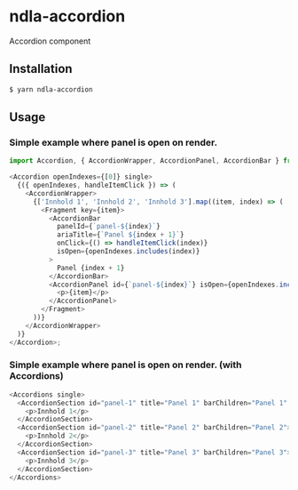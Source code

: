 # ndla-accordion

Accordion component

## Installation

```sh
$ yarn ndla-accordion
```

## Usage

### Simple example where panel is open on render.

```js
import Accordion, { AccordionWrapper, AccordionPanel, AccordionBar } from '@ndla/accordion';

<Accordion openIndexes={[0]} single>
  {({ openIndexes, handleItemClick }) => (
    <AccordionWrapper>
      {['Innhold 1', 'Innhold 2', 'Innhold 3'].map((item, index) => (
        <Fragment key={item}>
          <AccordionBar
            panelId={`panel-${index}`}
            ariaTitle={`Panel ${index + 1}`}
            onClick={() => handleItemClick(index)}
            isOpen={openIndexes.includes(index)}
          >
            Panel {index + 1}
          </AccordionBar>
          <AccordionPanel id={`panel-${index}`} isOpen={openIndexes.includes(index)}>
            <p>{item}</p>
          </AccordionPanel>
        </Fragment>
      ))}
    </AccordionWrapper>
  )}
</Accordion>;
```

### Simple example where panel is open on render. (with Accordions)

```js
<Accordions single>
  <AccordionSection id="panel-1" title="Panel 1" barChildren="Panel 1" startOpen>
    <p>Innhold 1</p>
  </AccordionSection>
  <AccordionSection id="panel-2" title="Panel 2" barChildren="Panel 2">
    <p>Innhold 2</p>
  </AccordionSection>
  <AccordionSection id="panel-3" title="Panel 3" barChildren="Panel 3">
    <p>Innhold 3</p>
  </AccordionSection>
</Accordions>
```
